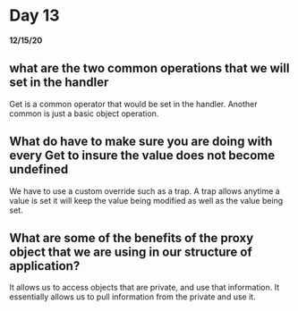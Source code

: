 # Day 13
__12/15/20__

## what are the two common operations that we will set in the handler
Get is a common operator that would be set in the handler. Another common is just a basic object operation. 
## What do have to make sure you are doing with every Get to insure the value does not become undefined
We have to use a custom override such as a trap. A trap allows anytime a value is set it will keep the value being modified as well as the value being set.

## What are some of the benefits of the proxy object that we are using in our structure of application?
It allows us to access objects that are private, and use that information. It essentially allows us to pull information from the private and use it.